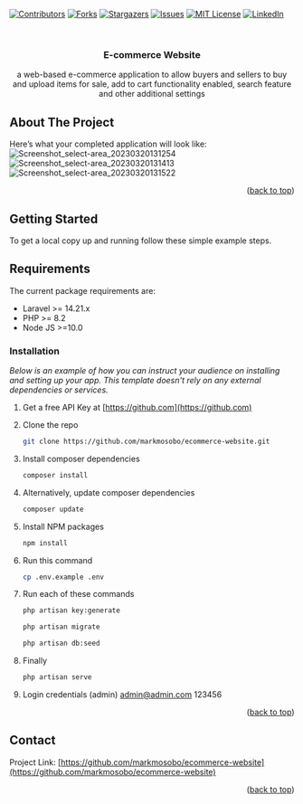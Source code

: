 <!-- PROJECT SHIELDS -->
<!--
*** I'm using markdown "reference style" links for readability.
*** Reference links are enclosed in brackets [ ] instead of parentheses ( ).
*** See the bottom of this document for the declaration of the reference variables
*** for contributors-url, forks-url, etc. This is an optional, concise syntax you may use.
*** https://www.markdownguide.org/basic-syntax/#reference-style-links
-->
[![Contributors][contributors-shield]][contributors-url]
[![Forks][forks-shield]][forks-url]
[![Stargazers][stars-shield]][stars-url]
[![Issues][issues-shield]][issues-url]
[![MIT License][license-shield]][license-url]
[![LinkedIn][linkedin-shield]][linkedin-url]

<!-- PROJECT LOGO -->
<br />
<div align="center">
  <a href="https://github.com/markmosobo/ecommerce-website">
<!--     <img src="images/logo.png" alt="Logo" width="80" height="80"> -->
  </a>

  <h3 align="center"> E-commerce Website</h3>

  <p align="center">
    a web-based e-commerce application to allow buyers and sellers to buy and upload items for sale, add to cart functionality enabled, search feature and other additional settings
    <br />

  </p>
</div>

<!-- ABOUT THE PROJECT -->
## About The Project
Here’s what your completed application will look like:
![Screenshot_select-area_20230320131254](https://user-images.githubusercontent.com/34887895/226310726-37c71e13-5a6e-4d56-90bd-a1102f00d299.png)
![Screenshot_select-area_20230320131413](https://user-images.githubusercontent.com/34887895/226310832-ea46e7ce-3de5-4d8e-a500-2a602d9ae8fc.png)
![Screenshot_select-area_20230320131522](https://user-images.githubusercontent.com/34887895/226310852-3785b4ea-7cf2-4cca-bd54-10ca18cf4f30.png)


<p align="right">(<a href="#top">back to top</a>)</p>

<!-- GETTING STARTED -->
## Getting Started

To get a local copy up and running follow these simple example steps.

## Requirements

The current package requirements are:

- Laravel >= 14.21.x
- PHP >= 8.2
- Node JS >=10.0

### Installation

_Below is an example of how you can instruct your audience on installing and setting up your app. This template doesn't rely on any external dependencies or services._

1. Get a free API Key at [https://github.com](https://github.com)
2. Clone the repo
   ```sh
   git clone https://github.com/markmosobo/ecommerce-website.git
   ```
3. Install composer dependencies
   ```sh
   composer install
   ```
3. Alternatively, update composer dependencies
   ```sh
   composer update
   ```
4. Install NPM packages
   ```sh
   npm install
   ```
5. Run this command
   ```sh
   cp .env.example .env
   ```

6. Run each of these commands 
   ```sh
   php artisan key:generate
   ```
   ```sh
   php artisan migrate
   ```
   ```sh
   php artisan db:seed
   ```   
7. Finally
   ```sh
   php artisan serve
   ```  
8. Login credentials (admin)
    admin@admin.com
    123456   
<p align="right">(<a href="#top">back to top</a>)</p>

<!-- CONTACT -->
## Contact

<!-- Your Name - [@your_twitter](https://twitter.com/markmosobo) - email@example.com
 -->
Project Link: [https://github.com/markmosobo/ecommerce-website](https://github.com/markmosobo/ecommerce-website)

<p align="right">(<a href="#top">back to top</a>)</p>

<!-- MARKDOWN LINKS & IMAGES -->
<!-- https://www.markdownguide.org/basic-syntax/#reference-style-links -->
[contributors-shield]: https://img.shields.io/github/contributors/markmosobo/ecommerce-website.svg?style=for-the-badge
[contributors-url]: https://github.com/markmosobo/ecommerce-website/graphs/contributors
[forks-shield]: https://img.shields.io/github/forks/markmosobo/ecommerce-website.svg?style=for-the-badge
[forks-url]: https://github.com/markmosobo/ecommerce-website/network/members
[stars-shield]: https://img.shields.io/github/stars/markmosobo/ecommerce-website.svg?style=for-the-badge
[stars-url]: https://github.com/markmosobo/ecommerce-website/stargazers
[issues-shield]: https://img.shields.io/github/issues/markmosobo/ecommerce-website.svg?style=for-the-badge
[issues-url]: https://github.com/markmosobo/ecommerce-website/issues
[license-shield]: https://img.shields.io/github/license/markmosobo/ecommerce-website.svg?style=for-the-badge
[license-url]: https://github.com/markmosobo/ecommerce-website/LICENSE.txt
[linkedin-shield]: https://img.shields.io/badge/-LinkedIn-black.svg?style=for-the-badge&logo=linkedin&colorB=555
[linkedin-url]: https://linkedin.com/in/mark-mosobo
[product-screenshot]: images/screenshot.png
